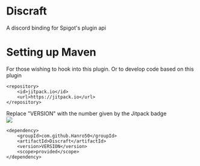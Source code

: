 

# Discraft
A discord binding for Spigot's plugin api

# Setting up Maven 
For those wishing to hook into this plugin. Or to develop code based on this plugin
```
<repository>
	<id>jitpack.io</id>
	<url>https://jitpack.io</url>
</repository>
```
Replace "VERSION" with the number given by the Jitpack badge</br>
[![](https://jitpack.io/v/Hanro50/Discraft.svg)](https://jitpack.io/#Hanro50/Discraft)
```
<dependency>
	<groupId>com.github.Hanro50</groupId>
	<artifactId>Discraft</artifactId>
	<version>VERSION</version>
	<scope>provided</scope>
</dependency>
```
